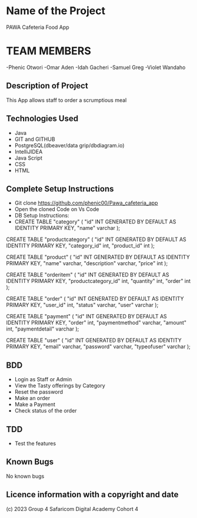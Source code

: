 # Name of the Project
PAWA Cafeteria Food App

# TEAM MEMBERS
-Phenic Otwori
-Omar Aden
-Idah Gacheri
-Samuel Greg
-Violet Wandaho


## Description of Project
This App allows staff to order a scrumptious meal
## Technologies Used
- Java
- GIT and GITHUB
- PostgreSQL(dbeaver/data grip/dbdiagram.io)
- IntelliJIDEA
- Java Script
- CSS
- HTML

## Complete Setup Instructions
- Git clone https://github.com/phenic00/Pawa_cafeteria_app
- Open the cloned Code on Vs Code
- DB Setup Instructions:
- CREATE TABLE "category" (
  "id" INT GENERATED BY DEFAULT AS IDENTITY PRIMARY KEY,
  "name" varchar
  );

CREATE TABLE "productcategory" (
"id" INT GENERATED BY DEFAULT AS IDENTITY PRIMARY KEY,
"category_id" int,
"product_id" int
);

CREATE TABLE "product" (
"id" INT GENERATED BY DEFAULT AS IDENTITY PRIMARY KEY,
"name" varchar,
"description" varchar,
"price" int
);

CREATE TABLE "orderitem" (
"id" INT GENERATED BY DEFAULT AS IDENTITY PRIMARY KEY,
"productcategory_id" int,
"quantity" int,
"order" int
);

CREATE TABLE "order" (
"id" INT GENERATED BY DEFAULT AS IDENTITY PRIMARY KEY,
"user_id" int,
"status" varchar,
"user" varchar
);

CREATE TABLE "payment" (
"id" INT GENERATED BY DEFAULT AS IDENTITY PRIMARY KEY,
"order" int,
"paymentmethod" varchar,
"amount" int,
"paymentdetail" varchar
);

CREATE TABLE "user" (
"id" INT GENERATED BY DEFAULT AS IDENTITY PRIMARY KEY,
"email" varchar,
"password" varchar,
"typeofuser" varchar
);
## BDD

- Login as Staff or Admin
- View the Tasty offerings by Category
- Reset the password
- Make an order
- Make a Payment
- Check status of the order

## TDD
- Test the features
## Known Bugs
No known bugs
## Licence information with a copyright and date
(c) 2023 Group 4 Safaricom Digital Academy Cohort 4